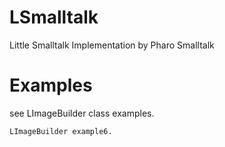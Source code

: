 # LSmalltalk
Little Smalltalk Implementation by Pharo Smalltalk

# Examples
see LImageBuilder class examples.

```smalltalk
LImageBuilder example6.
```
